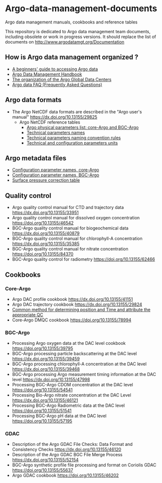 # Argo-data-management-documents
Argo data management manuals, cookbooks and reference tables

This repository is dedicated to Argo data management team documents, including obsolete or work in progress versions.
It should replace the list of documents on http://www.argodatamgt.org/Documentation

## How is Argo data management organized ?
- [A beginners' guide to accessing Argo data](https://argo.ucsd.edu/data/how-to-use-argo-files) 
- [Argo Data Management Handbook](https://github.com/euroargodev/Argo-data-management-documents/blob/main/doc/etc/argo_data_management_handbook.pdf) 
- [The organization of the Argo Global Data Centers](https://github.com/euroargodev/Argo-data-management-documents/blob/main/doc/etc/gdac_argo_servers-2.4.pdf) 
- [Argo data FAQ (Frequently Asked Questions)](https://argo.ucsd.edu/data/data-faq) 

## Argo data formats
- The Argo NetCDF data formats are described in the "Argo user's manual" https://dx.doi.org/10.13155/29825
  - Argo NetCDF reference tables
    - [Argo physical parameters list: core-Argo and BGC-Argo](https://github.com/euroargodev/Argo-data-management-documents/blob/main/doc/format/argo-parameters-list-core-and-b.xlsx)
    - [Technical parameters names](https://github.com/euroargodev/Argo-data-management-documents/blob/main/doc/format/ArgoTechnicalParameterNames.xlsx)
    - [Technical parameters naming convention rules](https://github.com/euroargodev/Argo-data-management-documents/blob/main/doc/format/Technical_Naming_Convention_rules.doc)
    - [Technical and configuration parameters units](https://github.com/euroargodev/Argo-data-management-documents/blob/main/doc/format/Table%20Tech%20and%20Conf%20Units.xlsx)

## Argo metadata files
- [Configuration parameter names, core-Argo](https://github.com/euroargodev/Argo-data-management-documents/blob/main/doc/format/Core_Argo_ConfigurationParameterNames.xlsx)
- [Configuration parameter names, BGC-Argo](https://github.com/euroargodev/Argo-data-management-documents/blob/main/doc/format/Bgc_Argo_Configuration_Parameter_Names.xlsx)
- [Surface pressure correction table](https://github.com/euroargodev/Argo-data-management-documents/blob/main/doc/format/SurfacePressureCorrectionTable.xls)

## Quality control
- Argo quality control manual for CTD and trajectory data https://dx.doi.org/10.13155/33951
- Argo quality control manual for dissolved oxygen concentration https://doi.org/10.13155/46542
- BGC-Argo quality control manual for biogeochemical data https://dx.doi.org/10.13155/40879
- BGC-Argo quality control manual for chlorophyll-A concentration https://dx.doi.org/10.13155/35385
- BGC-Argo quality control manual for nitrate concentration https://doi.org/10.13155/84370
- BGC-Argo quality control for radiometry https://doi.org/10.13155/62466

## Cookbooks
### Core-Argo
- Argo DAC profile cookbook https://dx.doi.org/10.13155/41151
- Argo DAC trajectory cookbook https://dx.doi.org/10.13155/29824
- [Common method for determining position and Time and attribute the appropriate QC](https://github.com/euroargodev/Argo-data-management-documents/blob/main/doc/format/Method-Position-Time-QC.pdf)
- Core-Argo DMQC cookbook https://doi.org/10.13155/78994

### BGC-Argo
- Processing Argo oxygen data at the DAC level cookbook https://doi.org/10.13155/39795
- BGC-Argo processing particle backscattering at the DAC level https://dx.doi.org/10.13155/39459
- BGC-Argo processing chlorophyll-A concentration at the DAC level https://dx.doi.org/10.13155/39468
- BGC-Argo processing Argo measurement timing information at the DAC level https://dx.doi.org/10.13155/47998
- Processing BGC-Argo CDOM concentration at the DAC level https://doi.org/10.13155/54541
- Processing Bio-Argo nitrate concentration at the DAC Level https://dx.doi.org/10.13155/46121
- Processing BGC-Argo Radiometric data at the DAC level https://doi.org/10.13155/51541
- Processing BGC-Argo pH data at the DAC level https://doi.org/10.13155/57195

### GDAC
- Description of the Argo GDAC File Checks: Data Format and Consistency Checks https://dx.doi.org/10.13155/46120
- Description of the Argo GDAC BGC File Merge Process https://dx.doi.org/10.13155/52154
- BGC-Argo synthetic profile file processing and format on Coriolis GDAC https://doi.org/10.13155/55637
- Argo GDAC cookbook https://doi.org/10.13155/46202

